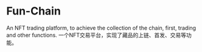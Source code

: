 # Fun-Chain
An NFT trading platform, to achieve the collection of the chain, first, trading and other functions. 一个NFT交易平台，实现了藏品的上链、首发、交易等功能。
